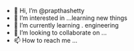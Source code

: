 - 👋 Hi, I’m @prapthashetty
- 👀 I’m interested in ...learning new things 
- 🌱 I’m currently learning . engineering 
- 💞️ I’m looking to collaborate on ...
- 📫 How to reach me ...

<!---
prapthashetty/prapthashetty is a ✨ special ✨ repository because its `README.md` (this file) appears on your GitHub profile.
You can click the Preview link to take a look at your changes.
--->
